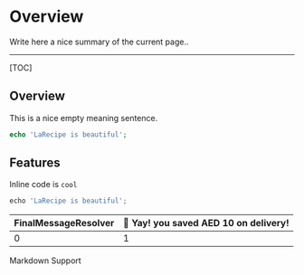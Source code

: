 # Overview

Write here a nice summary of the current page..

---

[TOC]

## Overview


This is a nice empty meaning sentence.


```php
echo 'LaRecipe is beautiful';
```

## Features

Inline code is `cool`


```js
echo 'LaRecipe is beautiful';
```


FinalMessageResolver | <larecipe-card><larecipe-badge type="success" circle class="mr-2" icon="fa fa-book">🚀</larecipe-badge> Yay! you saved AED 10 on delivery!<larecipe-progress type="success" :value="100"></larecipe-progress></larecipe-card>
:- | :-
0  | 1


<larecipe-card>
    <larecipe-badge type="success" circle class="mr-2" icon="fa fa-book"></larecipe-badge> Markdown Support
    <larecipe-progress type="success" :value="100"></larecipe-progress>
</larecipe-card>
